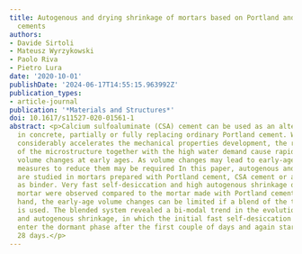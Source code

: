 ```yaml
---
title: Autogenous and drying shrinkage of mortars based on Portland and calcium sulfoaluminate
  cements
authors:
- Davide Sirtoli
- Mateusz Wyrzykowski
- Paolo Riva
- Pietro Lura
date: '2020-10-01'
publishDate: '2024-06-17T14:55:15.963992Z'
publication_types:
- article-journal
publication: '*Materials and Structures*'
doi: 10.1617/s11527-020-01561-1
abstract: <p>Calcium sulfoaluminate (CSA) cement can be used as an alternative binder
  in concrete, partially or fully replacing ordinary Portland cement. While CSA cement
  considerably accelerates the mechanical properties development, the rapid evolution
  of the microstructure together with the high water demand cause rapid and large
  volume changes at early ages. As volume changes may lead to early-age cracking,
  measures to reduce them may be required In this paper, autogenous and drying shrinkage
  are studied in mortars prepared with Portland cement, CSA cement or a 50/50 blend
  as binder. Very fast self-desiccation and high autogenous shrinkage of the CSA-based
  mortar were observed compared to the mortar made with Portland cement. On the other
  hand, the early-age volume changes can be limited if a blend of the two cements
  is used. The blended system revealed a bi-modal trend in the evolution of self-desiccation
  and autogenous shrinkage, in which the initial fast self-desiccation and shrinkage
  enter the dormant phase after the first couple of days and again start after about
  28 days.</p>
---
```

